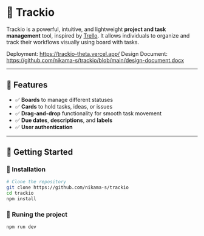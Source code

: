 # 📌 Trackio

Trackio is a powerful, intuitive, and lightweight **project and task management** tool, inspired by [Trello](https://trello.com). It allows individuals to organize and track their workflows visually using board with tasks.

Deployment: https://trackio-theta.vercel.app/
Design Document: https://github.com/nikama-s/trackio/blob/main/design-document.docx

---

## 📂 Features

- ✅ **Boards** to manage different statuses  
- ✅ **Cards** to hold tasks, ideas, or issues  
- ✅ **Drag-and-drop** functionality for smooth task movement  
- ✅ **Due dates**, **descriptions**, and **labels**  
- ✅ **User authentication**  

---

## 🚀 Getting Started

### 🔧 Installation

```bash
# Clone the repository
git clone https://github.com/nikama-s/trackio
cd trackio
npm install
```

### 🔧 Runing the project

```bash
npm run dev
```
